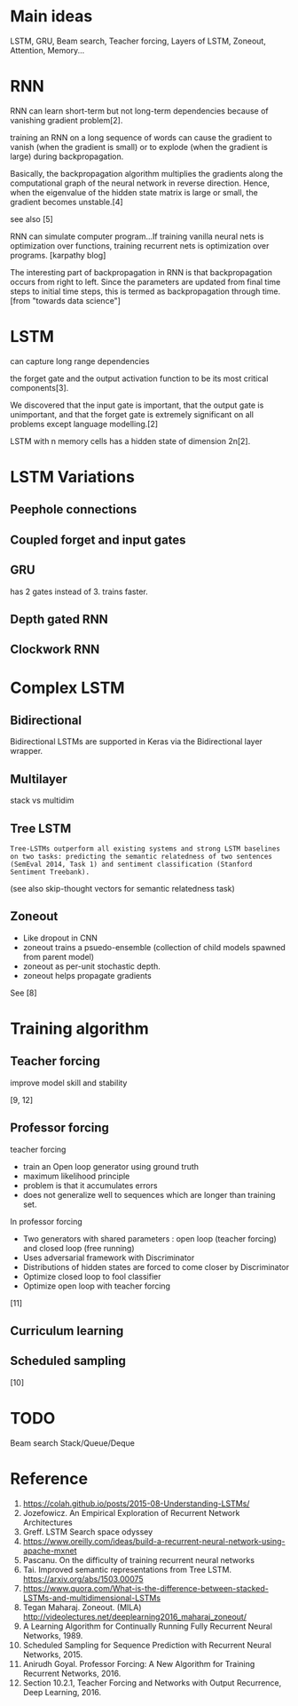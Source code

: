 
# Main ideas

LSTM, GRU, Beam search, Teacher forcing, Layers of LSTM, Zoneout, Attention, Memory...

# RNN 

RNN can learn short-term but not long-term dependencies because of vanishing gradient problem[2].

training an RNN on a long sequence of words can cause the gradient to vanish (when the gradient is small) or to explode (when the gradient is large) during backpropagation.

Basically, the backpropagation algorithm multiplies the gradients along the computational graph of the neural network in reverse direction. Hence, when the eigenvalue of the hidden state matrix is large or small, the gradient becomes unstable.[4]

see also [5]

RNN can simulate computer program...If training vanilla neural nets is optimization over functions, training recurrent nets is optimization over programs. [karpathy blog]

The interesting part of backpropagation in RNN is that backpropagation occurs from right to left. Since the parameters are updated from final time steps to initial time steps, this is termed as backpropagation through time. [from "towards data science"]

# LSTM 

can capture long range dependencies

the forget gate and the output activation function to be its most critical components[3].

We discovered that the input gate is important, that the output gate is unimportant, and that the forget gate is extremely significant on all problems except language modelling.[2]

LSTM with n memory cells has a hidden state of dimension 2n[2].


# LSTM Variations

## Peephole connections

## Coupled forget and input gates

## GRU

has 2 gates instead of 3. trains faster.


## Depth gated RNN

## Clockwork RNN

# Complex LSTM 

## Bidirectional

Bidirectional LSTMs are supported in Keras via the Bidirectional layer wrapper.

## Multilayer

stack vs multidim

## Tree LSTM

```
Tree-LSTMs outperform all existing systems and strong LSTM baselines on two tasks: predicting the semantic relatedness of two sentences (SemEval 2014, Task 1) and sentiment classification (Stanford Sentiment Treebank).
```

(see also skip-thought vectors for semantic relatedness task)

## Zoneout

* Like dropout in CNN
* zoneout trains a psuedo-ensemble (collection of child models spawned from parent model)
* zoneout as per-unit stochastic depth.
* zoneout helps propagate gradients

See [8]

# Training algorithm

## Teacher forcing

improve model skill and stability

[9, 12]

## Professor forcing

teacher forcing 
* train an Open loop generator using ground truth
* maximum likelihood principle
* problem is that it accumulates errors
* does not generalize well to sequences which are longer than training set.

In professor forcing
* Two generators with shared parameters : open loop (teacher forcing) and closed loop (free running)
* Uses adversarial framework with Discriminator
* Distributions of hidden states are forced to come closer by Discriminator
* Optimize closed loop to fool classifier
* Optimize open loop with teacher forcing

[11]

## Curriculum learning

## Scheduled sampling

[10]

# TODO

Beam search
Stack/Queue/Deque 

# Reference

1. https://colah.github.io/posts/2015-08-Understanding-LSTMs/
2. Jozefowicz. An Empirical Exploration of Recurrent Network Architectures
3. Greff. LSTM Search space odyssey
4. https://www.oreilly.com/ideas/build-a-recurrent-neural-network-using-apache-mxnet
5. Pascanu. On the difficulty of training recurrent neural networks
6. Tai. Improved semantic representations from Tree LSTM.  https://arxiv.org/abs/1503.00075
7. https://www.quora.com/What-is-the-difference-between-stacked-LSTMs-and-multidimensional-LSTMs
8. Tegan Maharaj. Zoneout.  (MILA) http://videolectures.net/deeplearning2016_maharaj_zoneout/
9. A Learning Algorithm for Continually Running Fully Recurrent Neural Networks, 1989.
10. Scheduled Sampling for Sequence Prediction with Recurrent Neural Networks, 2015.
11. Anirudh Goyal. Professor Forcing: A New Algorithm for Training Recurrent Networks, 2016.
12. Section 10.2.1, Teacher Forcing and Networks with Output Recurrence, Deep Learning, 2016.
